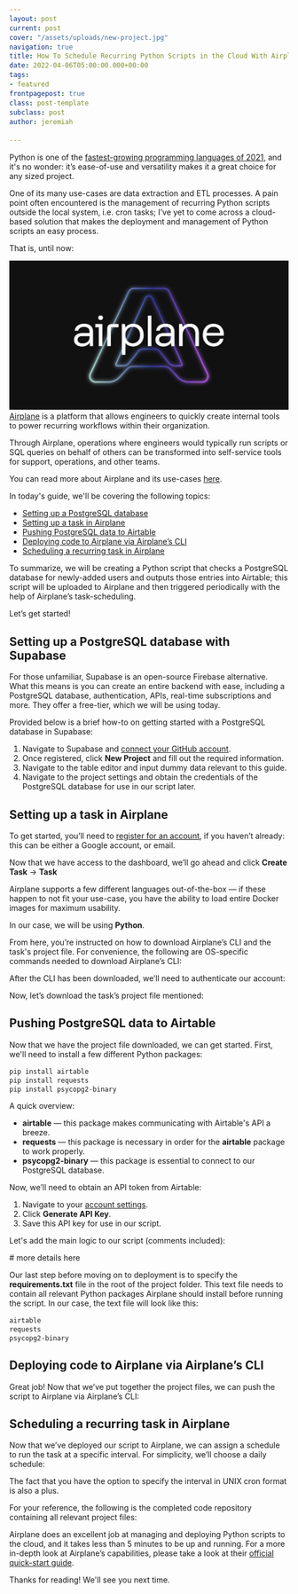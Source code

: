 ```yaml
---
layout: post
current: post
cover: "/assets/uploads/new-project.jpg"
navigation: true
title: How To Schedule Recurring Python Scripts in the Cloud With Airplane’s Task-Scheduling
date: 2022-04-06T05:00:00.000+00:00
tags:
- featured
frontpagepost: true
class: post-template
subclass: post
author: jeremiah

---
```

<p>Python is one of the <a href="https://www.jetbrains.com/lp/devecosystem-2021/">fastest-growing programming languages of 2021</a>, and it's no wonder: it’s ease-of-use and versatility makes it a great choice for any sized project. </p>One of its many use-cases are data extraction and ETL processes. A pain point often encountered is the management of recurring Python scripts outside the local system, i.e. cron tasks; I’ve yet to come across a cloud-based solution that makes the deployment and management of Python scripts an easy process.

That is, until now:

![](/assets/uploads/airplane-cover.png)  
[Airplane](https://www.airplane.dev) is a platform that allows engineers to quickly create internal tools to power recurring workflows within their organization.

Through Airplane, operations where engineers would typically run scripts or SQL queries on behalf of others can be transformed into self-service tools for support, operations, and other teams.

You can read more about Airplane and its use-cases [here]().

In today's guide, we'll be covering the following topics:

* <a href="#setting-up-postgresql">Setting up a PostgreSQL database</a>
* <a href="#setting-up-a-task">Setting up a task in Airplane</a>
* <a href="#pushing-to-postgresql">Pushing PostgreSQL data to Airtable</a>
* <a href="#deploying-to-airplane">Deploying code to Airplane via Airplane’s CLI</a>
* <a href="#scheduling-a-task">Scheduling a recurring task in Airplane</a>

To summarize, we will be creating a Python script that checks a PostgreSQL database for newly-added users and outputs those entries into Airtable; this script will be uploaded to Airplane and then triggered periodically with the help of Airplane’s task-scheduling.

Let’s get started!

<h2 id="setting-up-postgresql">Setting up a PostgreSQL database with Supabase</h2>

For those unfamiliar, Supabase is an open-source Firebase alternative. What this means is you can create an entire backend with ease, including a PostgreSQL database, authentication, APIs, real-time subscriptions and more. They offer a free-tier, which we will be using today.

Provided below is a brief how-to on getting started with a PostgreSQL database in Supabase:

1. Navigate to Supabase and [connect your GitHub account](https://app.supabase.io).
2. Once registered, click **New Project** and fill out the required information.
3. Navigate to the table editor and input dummy data relevant to this guide.
4. Navigate to the project settings and obtain the credentials of the PostgreSQL database for use in our script later.

<h2 id="setting-up-a-task">Setting up a task in Airplane</h2>

To get started, you’ll need to [register for an account](https://app.airplane.dev/signup), if you haven’t already: this can be either a Google account, or email.

Now that we have access to the dashboard, we’ll go ahead and click **Create Task** → **Task**

Airplane supports a few different languages out-of-the-box — if these happen to not fit your use-case, you have the ability to load entire Docker images for maximum usability.

In our case, we will be using **Python**.

From here, you’re instructed on how to download Airplane’s CLI and the task's project file. For convenience, the following are OS-specific commands needed to download Airplane’s CLI:

After the CLI has been downloaded, we’ll need to authenticate our account:

Now, let’s download the task’s project file mentioned:

<h2 id="pushing-to-postgresql">Pushing PostgreSQL data to Airtable</h2>

Now that we have the project file downloaded, we can get started. First, we'll need to install a few different Python packages:

    pip install airtable
    pip install requests
    pip install psycopg2-binary

A quick overview:

* **airtable** — this package makes communicating with Airtable's API a breeze.
* **requests** — this package is necessary in order for the **airtable** package to work properly.
* **psycopg2-binary** — this package is essential to connect to our PostgreSQL database.

Now, we’ll need to obtain an API token from Airtable:

1. Navigate to your [account settings](https://airtable.com/account).
2. Click **Generate API Key**.
3. Save this API key for use in our script.

Let's add the main logic to our script (comments included):

\# more details here

Our last step before moving on to deployment is to specify the **requirements.txt** file in the root of the project folder. This text file needs to contain all relevant Python packages Airplane should install before running the script. In our case, the text file will look like this:

    airtable
    requests
    psycopg2-binary

<h2 id="deploying-to-airplane">Deploying code to Airplane via Airplane’s CLI</h2>

Great job! Now that we’ve put together the project files, we can push the script to Airplane via Airplane’s CLI:

<h2 id="scheduling-a-task">Scheduling a recurring task in Airplane</h2>

Now that we’ve deployed our script to Airplane, we can assign a schedule to run the task at a specific interval. For simplicity, we’ll choose a daily schedule:

The fact that you have the option to specify the interval in UNIX cron format is also a plus.

For your reference, the following is the completed code repository containing all relevant project files:

Airplane does an excellent job at managing and deploying Python scripts to the cloud, and it takes less than 5 minutes to be up and running. For a more in-depth look at Airplane’s capabilities, please take a look at their [official quick-start guide](https://docs.airplane.dev/getting-started/quickstart-guide).

Thanks for reading! We'll see you next time.
